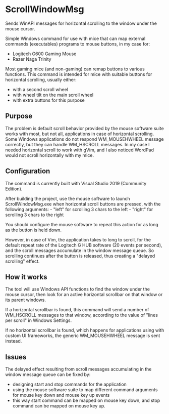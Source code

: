 # ScrollWindowMsg
Sends WinAPI messages for horizontal scrolling to the window under the mouse cursor.

Simple Windows command for use with mice that can map external commands (executables) programs to mouse buttons, in my case for:
 - Logitech G600 Gaming Mouse
 - Razer Naga Trinity

Most gaming mice (and non-gaming) can remap buttons to various functions. This command is intended for mice with suitable buttons for horizontal scrolling, usually either:
 - with a second scroll wheel
 - with wheel tilt on the main scroll wheel
 - with extra buttons for this purpose

## Purpose
The problem is default scroll behavior provided by the mouse software suite works with most, but not all, applications in case of horizontal scrolling. Some Windows applications do not respond WM_MOUSEHWHEEL message correctly, but they can handle WM_HSCROLL messages. In my case I needed horizontal scroll to work with gVim, and I also noticed WordPad would not scroll horizontally with my mice.

## Configuration
The command is currently built with Visual Studio 2019 (Community Edition).

After building the project, use the mouse software to launch ScrollWindowMsg.exe when horizontal scroll buttons are pressed, with the following arguments:
    - "left" for scrolling 3 chars to the left
    - "right" for scrolling 3 chars to the right

You should configure the mouse software to repeat this action for as long as the button is held down.

However, in case of Vim, the application takes to long to scroll, for the default repeat rate of the Logitech G HUB software (20 events per second), and the scroll messages accumulate in the window message queue. So scrolling continues after the button is released, thus creating a "delayed scrolling" effect.

## How it works
The tool will use Windows API functions to find the window under the mouse cursor, then look for an active horizontal scrollbar on that window or its parent windows.

If a horizontal scrollbar is found, this command will send a number of WM_HSCROLL messages to that window, according to the value of "lines per scroll" in Windows Settings.

If no horizontal scrollbar is found, which happens for applications using with custom UI frameworks, the generic WM_MOUSEHWHEEL message is sent instead.

## Issues
The delayed effect resulting from scroll messages accumulating in the window message queue can be fixed by:
 - designing start and stop commands for the application
 - using the mouse software suite to map different command arguments for mouse key down and mouse key up events
 - this way start command can be mapped on mouse key down, and stop command can be mapped on mouse key up.
